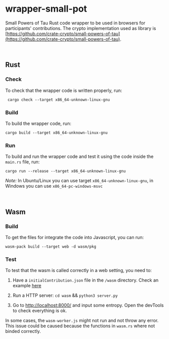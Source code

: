 # wrapper-small-pot
Small Powers of Tau Rust code wrapper to be used in browsers for participants' contributions. The crypto implementation used as library is [https://github.com/crate-crypto/small-powers-of-tau](https://github.com/crate-crypto/small-powers-of-tau).

&nbsp;

## Rust

### **Check**
To check that the wrapper code is written properly, run:

```  cargo check --target x86_64-unknown-linux-gnu ```

### **Build**
To build the wrapper code, run:

``` cargo build --target x86_64-unknown-linux-gnu ```

### **Run**
To build and run the wrapper code and test it using the code inside the `main.rs` file, run:

``` cargo run --release --target x86_64-unknown-linux-gnu ```

*Note:* In Ubuntu/Linux you can use target `x86_64-unknown-linux-gnu`, in Windows you can use `x86_64-pc-windows-msvc`

&nbsp;


## Wasm

### **Build**
To get the files for integrate the code into Javascript, you can run:

``` wasm-pack build --target web -d wasm/pkg ```

### **Test**
To test that the wasm is called correctly in a web setting, you need to:

1. Have a `initialContribution.json` file in the `/wasm` directory. Check an example [here](https://github.com/ethereum/kzg-ceremony-specs)

2. Run a HTTP server: ` cd wasm ` && ` python3 server.py `

3. Go to [http://localhost:8000/]() and input some entropy. Open the devTools to check everything is ok.

In some cases, the `wasm-worker.js` might not run and not throw any error. This issue could be caused because the functions in `wasm.rs` where not binded correctly.
